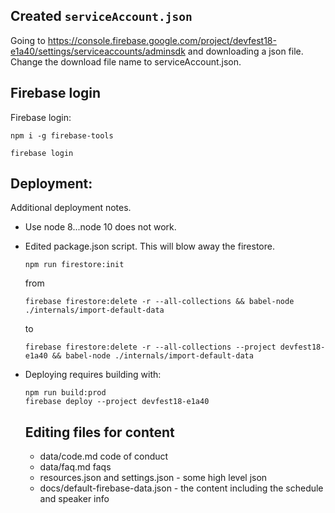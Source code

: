 ## Created `serviceAccount.json`

Going to  https://console.firebase.google.com/project/devfest18-e1a40/settings/serviceaccounts/adminsdk and downloading a json file. Change the download file name to serviceAccount.json.


## Firebase login

Firebase login:
```
npm i -g firebase-tools

firebase login
```


## Deployment:

Additional deployment notes.

* Use node 8...node 10 does not work.

* Edited package.json script. This will blow away the firestore.

  ```
  npm run firestore:init
  ```

  from
  ```
  firebase firestore:delete -r --all-collections && babel-node ./internals/import-default-data
  ```

  to
  ```
  firebase firestore:delete -r --all-collections --project devfest18-e1a40 && babel-node ./internals/import-default-data
  ```

* Deploying requires building with:

  ```
  npm run build:prod
  firebase deploy --project devfest18-e1a40
  ```


  ## Editing files for content

  - data/code.md code of conduct
  - data/faq.md faqs
  - resources.json and settings.json - some high level json
  - docs/default-firebase-data.json - the content including the schedule and speaker info
